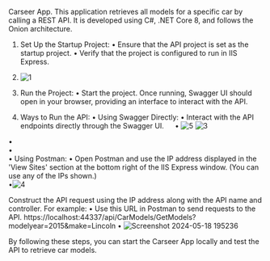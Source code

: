 Carseer App.
This application retrieves all models for a specific car by calling a REST API. It is developed using C#, .NET Core 8, and follows the Onion architecture.
1.	Set Up the Startup Project:
•	Ensure that the API project is set as the startup project.
•	Verify that the project is configured to run in IIS Express.
2.	 ![1](https://github.com/JawdatRababh/CarseeerApp/assets/170190224/d3d4b258-a021-4567-a14d-010943d48d87)

3.	Run the Project:
•	Start the project. Once running, Swagger UI should open in your browser, providing an interface to interact with the API.
4.	Ways to Run the API:
•	Using Swagger Directly:
•	Interact with the API endpoints directly through the Swagger UI.
 
•	 ![5](https://github.com/JawdatRababh/CarseeerApp/assets/170190224/d2c6c982-c4ab-47fe-8343-a093bad37c75)
![3](https://github.com/JawdatRababh/CarseeerApp/assets/170190224/22b1261e-2b3f-4bc0-811e-e813b5fef883)

•	 
•	
•	Using Postman:
•	Open Postman and use the IP address displayed in the 'View Sites' section at the bottom right of the IIS Express window. (You can use any of the IPs shown.)  
•![4](https://github.com/JawdatRababh/CarseeerApp/assets/170190224/ad9f9f32-bb58-4d0f-ad23-644ce6152cdd)


Construct the API request using the IP address along with the API name and controller. For example:
•	Use this URL in Postman to send requests to the API. https://localhost:44337/api/CarModels/GetModels?modelyear=2015&make=Lincoln
•	 ![Screenshot 2024-05-18 195236](https://github.com/JawdatRababh/CarseeerApp/assets/170190224/5bc9de7e-f333-4bdb-b23c-955bb7542cd2)

By following these steps, you can start the Carseer App locally and test the API to retrieve car models.

